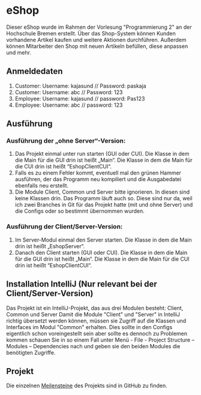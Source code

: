 # eShop
Dieser eShop wurde im Rahmen der Vorlesung "Programmierung 2" an der Hochschule Bremen erstellt.
Über das Shop-System können Kunden vorhandene Artikel kaufen und weitere Aktionen durchführen. Außerdem können Mitarbeiter den Shop mit neuen Artikeln befüllen, diese anpassen und mehr.

## Anmeldedaten
1.	Customer: Username: kajasund // Password: paskaja
2.	Customer: Username: abc // Password: 123
1.	Employee: Username: kajasund // password: Pas123
2.	Employee: Username: abc // password: 123

## Ausführung

### Ausführung der „ohne Server“-Version:
1.	Das Projekt einmal unter run starten (GUI oder CUI). Die Klasse in dem die Main für die GUI drin ist heißt „Main“. Die Klasse in dem die Main für die CUI drin ist heißt “EshopClientCUI“.
2.	Falls es zu einem Fehler kommt, eventuell mal den grünen Hammer ausführen, der das Programm neu kompiliert und die Ausgabedatei ebenfalls neu erstellt.
3.	Die Module Client, Common und Server bitte ignorieren. In diesen sind keine Klassen drin. Das Programm läuft auch so. Diese sind nur da, weil ich zwei Branches in Git für das Projekt hatte (mit und ohne Server) und die Configs oder so bestimmt übernommen wurden.

### Ausführung der Client/Server-Version:
1.	Im Server-Modul einmal den Server starten. Die Klasse in dem die Main drin ist heißt „EshopServer“.
2.	Danach den Client starten (GUI oder CUI). Die Klasse in dem die Main für die GUI drin ist heißt „Main“. Die Klasse in dem die Main für die CUI drin ist heißt “EshopClientCUI“.

## Installation IntelliJ (Nur relevant bei der Client/Server-Version)
Das Projekt ist ein IntelliJ-Projekt, das aus drei Modulen besteht:
Client, Common und Server
Damit die Module "Client" und "Server" in IntelliJ richtig übersetzt werden können, müssen sie Zugriff auf die Klassen und Interfaces im Modul "Common" erhalten.
Dies sollte in den Configs eigentlich schon voreingestellt sein aber sollte es dennoch zu Problemen kommen schauen Sie in so einem Fall unter Menü - File - Project Structure – Modules – Dependencies nach und geben sie den beiden Modules die benötigten Zugriffe.

## Projekt
Die einzelnen [Meilensteine](https://github.com/kaja1998 "Meilensteine") des Projekts sind in GitHub zu finden.